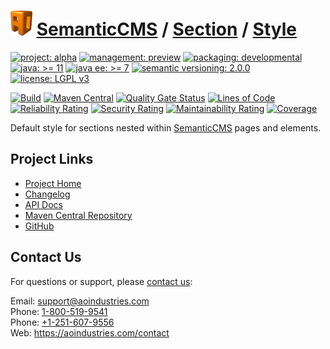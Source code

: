 # [<img src="ao-logo.png" alt="AO Logo" width="35" height="40">](https://github.com/ao-apps) [SemanticCMS](https://github.com/ao-apps/semanticcms) / [Section](https://github.com/ao-apps/semanticcms-section) / [Style](https://github.com/ao-apps/semanticcms-section-style)

[![project: alpha](https://semanticcms.com/ao-badges/project-alpha.svg)](https://aoindustries.com/life-cycle#project-alpha)
[![management: preview](https://semanticcms.com/ao-badges/management-preview.svg)](https://aoindustries.com/life-cycle#management-preview)
[![packaging: developmental](https://semanticcms.com/ao-badges/packaging-developmental.svg)](https://aoindustries.com/life-cycle#packaging-developmental)  
[![java: &gt;= 11](https://semanticcms.com/ao-badges/java-11.svg)](https://docs.oracle.com/en/java/javase/11/)
[![java ee: &gt;= 7](https://semanticcms.com/ao-badges/javaee-7.svg)](https://docs.oracle.com/javaee/7/)
[![semantic versioning: 2.0.0](https://semanticcms.com/ao-badges/semver-2.0.0.svg)](http://semver.org/spec/v2.0.0.html)
[![license: LGPL v3](https://semanticcms.com/ao-badges/license-lgpl-3.0.svg)](https://www.gnu.org/licenses/lgpl-3.0)

[![Build](https://github.com/ao-apps/semanticcms-section-style/workflows/Build/badge.svg?branch=master)](https://github.com/ao-apps/semanticcms-section-style/actions?query=workflow%3ABuild)
[![Maven Central](https://maven-badges.herokuapp.com/maven-central/com.semanticcms/semanticcms-section-style/badge.svg)](https://maven-badges.herokuapp.com/maven-central/com.semanticcms/semanticcms-section-style)
[![Quality Gate Status](https://sonarcloud.io/api/project_badges/measure?branch=master&project=com.semanticcms%3Asemanticcms-section-style&metric=alert_status)](https://sonarcloud.io/dashboard?branch=master&id=com.semanticcms%3Asemanticcms-section-style)
[![Lines of Code](https://sonarcloud.io/api/project_badges/measure?branch=master&project=com.semanticcms%3Asemanticcms-section-style&metric=ncloc)](https://sonarcloud.io/component_measures?branch=master&id=com.semanticcms%3Asemanticcms-section-style&metric=ncloc)  
[![Reliability Rating](https://sonarcloud.io/api/project_badges/measure?branch=master&project=com.semanticcms%3Asemanticcms-section-style&metric=reliability_rating)](https://sonarcloud.io/component_measures?branch=master&id=com.semanticcms%3Asemanticcms-section-style&metric=Reliability)
[![Security Rating](https://sonarcloud.io/api/project_badges/measure?branch=master&project=com.semanticcms%3Asemanticcms-section-style&metric=security_rating)](https://sonarcloud.io/component_measures?branch=master&id=com.semanticcms%3Asemanticcms-section-style&metric=Security)
[![Maintainability Rating](https://sonarcloud.io/api/project_badges/measure?branch=master&project=com.semanticcms%3Asemanticcms-section-style&metric=sqale_rating)](https://sonarcloud.io/component_measures?branch=master&id=com.semanticcms%3Asemanticcms-section-style&metric=Maintainability)
[![Coverage](https://sonarcloud.io/api/project_badges/measure?branch=master&project=com.semanticcms%3Asemanticcms-section-style&metric=coverage)](https://sonarcloud.io/component_measures?branch=master&id=com.semanticcms%3Asemanticcms-section-style&metric=Coverage)

Default style for sections nested within [SemanticCMS](https://github.com/ao-apps/semanticcms) pages and elements.

## Project Links
* [Project Home](https://semanticcms.com/section/style/)
* [Changelog](https://semanticcms.com/section/style/changelog)
* [API Docs](https://semanticcms.com/section/style/apidocs/)
* [Maven Central Repository](https://central.sonatype.com/search?namespace=com.semanticcms&q=a%3Asemanticcms-section-style)
* [GitHub](https://github.com/ao-apps/semanticcms-section-style)

## Contact Us
For questions or support, please [contact us](https://aoindustries.com/contact):

Email: [support@aoindustries.com](mailto:support@aoindustries.com)  
Phone: [1-800-519-9541](tel:1-800-519-9541)  
Phone: [+1-251-607-9556](tel:+1-251-607-9556)  
Web: https://aoindustries.com/contact
